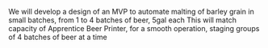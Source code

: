 We will develop a design of an MVP to automate malting of barley grain in small batches, from 1 to 4 batches of beer,
5gal each
This will match capacity of Apprentice Beer Printer, for a smooth operation, staging groups of 4 batches of beer at a
time 